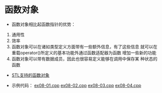 # 函数对象

* 函数对象相比起函数指针的优势：
 1. 通用性
 2. 效率
 3. 函数对象可以在诸如类型定义方面带有一些额外信息，有了这些信息
   就可以在重载operator()所定义的基本功能外通过函数适配器为函数
   增加一些新的功能
 4. 函数对象可以带有数据成员，因此也很容易定义能够在调用中保存某
     种状态的函数

* [STL支持的函数对象](http://www.cplusplus.com/reference/functional/)

* 示例代码：
  [ex08-01.cpp](https://github.com/cjdao/stl_example/blob/master/ex08/ex08-01.cpp)
  [ex08-02.cpp](https://github.com/cjdao/stl_example/blob/master/ex08/ex08-02.cpp)
  [ex08-03.cpp](https://github.com/cjdao/stl_example/blob/master/ex08/ex08-03.cpp)
  [ex08-04.cpp](https://github.com/cjdao/stl_example/blob/master/ex08/ex08-04.cpp)
